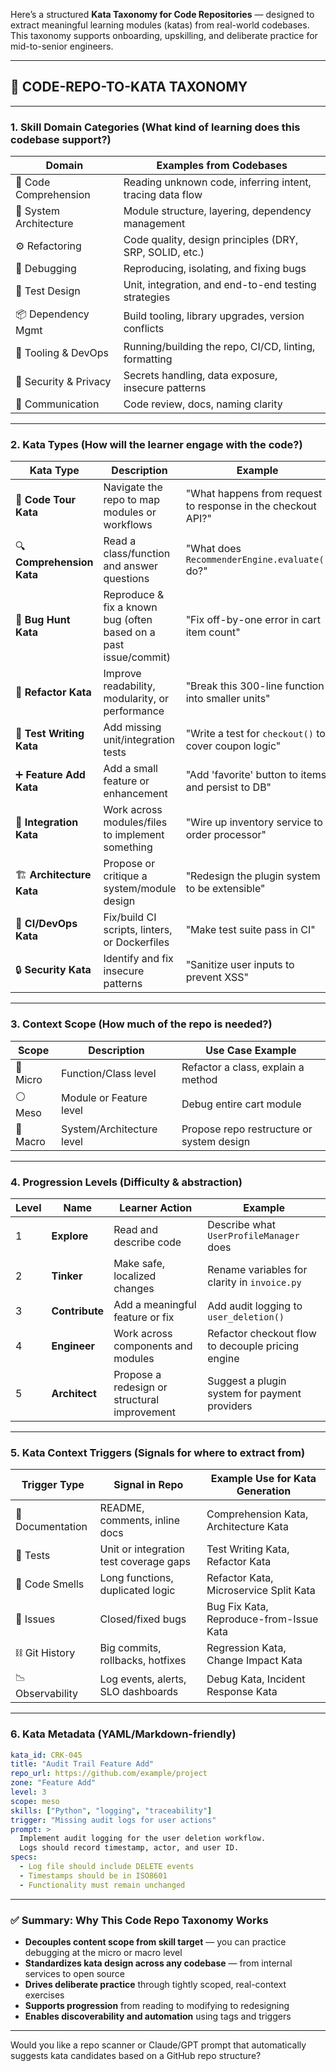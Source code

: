 Here’s a structured **Kata Taxonomy for Code Repositories** — designed to extract meaningful learning modules (katas) from real-world codebases. This taxonomy supports onboarding, upskilling, and deliberate practice for mid-to-senior engineers.

---

## 🧠 CODE-REPO-TO-KATA TAXONOMY

---

### **1. Skill Domain Categories (What kind of learning does this codebase support?)**

| Domain                 | Examples from Codebases                                   |
| ---------------------- | --------------------------------------------------------- |
| 🧠 Code Comprehension  | Reading unknown code, inferring intent, tracing data flow |
| 🧱 System Architecture | Module structure, layering, dependency management         |
| ⚙️ Refactoring         | Code quality, design principles (DRY, SRP, SOLID, etc.)   |
| 🐛 Debugging           | Reproducing, isolating, and fixing bugs                   |
| 🔬 Test Design         | Unit, integration, and end-to-end testing strategies      |
| 📦 Dependency Mgmt     | Build tooling, library upgrades, version conflicts        |
| 🧰 Tooling & DevOps    | Running/building the repo, CI/CD, linting, formatting     |
| 🔐 Security & Privacy  | Secrets handling, data exposure, insecure patterns        |
| 💬 Communication       | Code review, docs, naming clarity                         |

---

### **2. Kata Types (How will the learner engage with the code?)**

| Kata Type                 | Description                                                      | Example                                                      |
| ------------------------- | ---------------------------------------------------------------- | ------------------------------------------------------------ |
| 🧭 **Code Tour Kata**     | Navigate the repo to map modules or workflows                    | "What happens from request to response in the checkout API?" |
| 🔍 **Comprehension Kata** | Read a class/function and answer questions                       | "What does `RecommenderEngine.evaluate()` do?"               |
| 🐛 **Bug Hunt Kata**      | Reproduce & fix a known bug (often based on a past issue/commit) | "Fix off-by-one error in cart item count"                    |
| 🧼 **Refactor Kata**      | Improve readability, modularity, or performance                  | "Break this 300-line function into smaller units"            |
| 🧪 **Test Writing Kata**  | Add missing unit/integration tests                               | "Write a test for `checkout()` to cover coupon logic"        |
| ➕ **Feature Add Kata**   | Add a small feature or enhancement                               | "Add 'favorite' button to items and persist to DB"           |
| 🔧 **Integration Kata**   | Work across modules/files to implement something                 | "Wire up inventory service to order processor"               |
| 🏗 **Architecture Kata**  | Propose or critique a system/module design                       | "Redesign the plugin system to be extensible"                |
| 🚦 **CI/DevOps Kata**     | Fix/build CI scripts, linters, or Dockerfiles                    | "Make test suite pass in CI"                                 |
| 🔒 **Security Kata**      | Identify and fix insecure patterns                               | "Sanitize user inputs to prevent XSS"                        |

---

### **3. Context Scope (How much of the repo is needed?)**

| Scope    | Description               | Use Case Example                          |
| -------- | ------------------------- | ----------------------------------------- |
| 🔹 Micro | Function/Class level      | Refactor a class, explain a method        |
| ⚪ Meso  | Module or Feature level   | Debug entire cart module                  |
| 🔘 Macro | System/Architecture level | Propose repo restructure or system design |

---

### **4. Progression Levels (Difficulty & abstraction)**

| Level | Name           | Learner Action                               | Example                                           |
| ----- | -------------- | -------------------------------------------- | ------------------------------------------------- |
| 1     | **Explore**    | Read and describe code                       | Describe what `UserProfileManager` does           |
| 2     | **Tinker**     | Make safe, localized changes                 | Rename variables for clarity in `invoice.py`      |
| 3     | **Contribute** | Add a meaningful feature or fix              | Add audit logging to `user_deletion()`            |
| 4     | **Engineer**   | Work across components and modules           | Refactor checkout flow to decouple pricing engine |
| 5     | **Architect**  | Propose a redesign or structural improvement | Suggest a plugin system for payment providers     |

---

### **5. Kata Context Triggers (Signals for where to extract from)**

| Trigger Type     | Signal in Repo                         | Example Use for Kata Generation         |
| ---------------- | -------------------------------------- | --------------------------------------- |
| 📝 Documentation | README, comments, inline docs          | Comprehension Kata, Architecture Kata   |
| 🧪 Tests         | Unit or integration test coverage gaps | Test Writing Kata, Refactor Kata        |
| 🧵 Code Smells   | Long functions, duplicated logic       | Refactor Kata, Microservice Split Kata  |
| 🐞 Issues        | Closed/fixed bugs                      | Bug Fix Kata, Reproduce-from-Issue Kata |
| ⛓ Git History   | Big commits, rollbacks, hotfixes       | Regression Kata, Change Impact Kata     |
| 📉 Observability | Log events, alerts, SLO dashboards     | Debug Kata, Incident Response Kata      |

---

### **6. Kata Metadata (YAML/Markdown-friendly)**

```yaml
kata_id: CRK-045
title: "Audit Trail Feature Add"
repo_url: https://github.com/example/project
zone: "Feature Add"
level: 3
scope: meso
skills: ["Python", "logging", "traceability"]
trigger: "Missing audit logs for user actions"
prompt: >
  Implement audit logging for the user deletion workflow.
  Logs should record timestamp, actor, and user ID.
specs:
  - Log file should include DELETE events
  - Timestamps should be in ISO8601
  - Functionality must remain unchanged
```

---

### ✅ Summary: Why This Code Repo Taxonomy Works

- **Decouples content scope from skill target** — you can practice debugging at the micro or macro level
- **Standardizes kata design across any codebase** — from internal services to open source
- **Drives deliberate practice** through tightly scoped, real-context exercises
- **Supports progression** from reading to modifying to redesigning
- **Enables discoverability and automation** using tags and triggers

---

Would you like a repo scanner or Claude/GPT prompt that automatically suggests kata candidates based on a GitHub repo structure?
